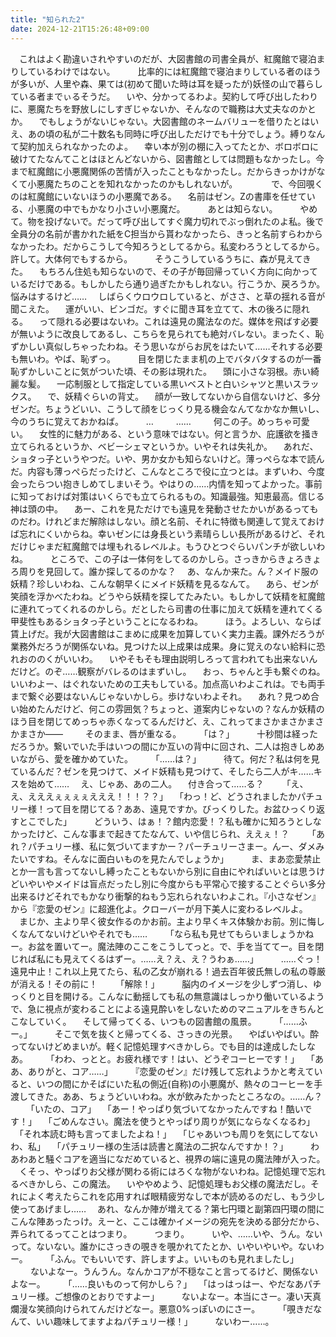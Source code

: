 ```yaml
---
title: "知られた2"
date: 2024-12-21T15:26:48+09:00
---
```

 　これはよく勘違いされやすいのだが、大図書館の司書全員が、紅魔館で寝泊まりしているわけではない。
　
　比率的には紅魔館で寝泊まりしている者のほうが多いが、人里や森、果ては(初めて聞いた時は耳を疑ったが)妖怪の山で暮らしている者までぃるそうだ。
　いや、分かってるわよ。契約して呼び出したわりに、悪魔たちを野放しにしすぎじゃないか、そんなので職務は大丈夫なのかとか。
　でもしょうがないじゃない。大図書館のネームバリューを借りたとはいえ、あの頃の私が二十数名も同時に呼び出しただけでも十分でしょう。縛りなんて契約加えられなかったのよ。
　幸い本が別の棚に入ってたとか、ボロボロに破けてたなんてことはほとんどないから、図書館としては問題もなかったし。今まで紅魔館に小悪魔関係の苦情が入ったこともなかったし。だからきっかけがなくて小悪魔たちのことを知れなかったのかもしれないが。
　
　
　で、今回覗くのは紅魔館にいないほうの小悪魔である。
　名前はゼン。Zの書庫を任せている、小悪魔の中でもかなり小さい小悪魔だ。
　
　あとは知らない。
　
　やめて。物を投げないで。だって呼び出してすぐ魔力切れでぶっ倒れたのよ私。後で全員分の名前が書かれた紙をC担当から貰わなかったら、きっと名前すらわからなかったわ。だからこうして今知ろうとしてるから。私変わろうとしてるから。許して。大体何でもするから。
　
　そうこうしているうちに、森が見えてきた。
　もちろん住処も知らないので、その子が毎回帰っていく方向に向かっているだけである。もしかしたら通り過ぎたかもしれない。行こうか、戻ろうか。悩みはするけど……
　しばらくウロウロしていると、がささ、と草の揺れる音が聞こえた。
　運がいい、ビンゴだ。すぐに聞き耳を立てて、木の後ろに隠れる。
　って隠れる必要はないわ。これは遠見の魔法なのだ。媒体を飛ばす必要が無いように改良してあるし、こちらを見られても絶対バレない。まったく、恥ずかしい真似しちゃったわね。そう思いながらお尻をはたいて……それする必要も無いわ。やば、恥ずっ。
　
　目を閉じたまま机の上でバタバタするのが一番恥ずかしいことに気がついた頃、その影は現れた。
　頭に小さな羽根。赤い綺麗な髪。
　一応制服として指定している黒いベストと白いシャツと黒いスラックス。
　で、妖精ぐらいの背丈。
　顔が一致してないから自信ないけど、多分ゼンだ。ちょうどいい、こうして顔をじっくり見る機会なんてなかなか無いし、今のうちに覚えておかねば。
　
　…
　
　……
　
　何この子。めっちゃ可愛い。
　女性的に魅力がある、という意味ではない。何と言うか、庇護欲を掻き立てられるというか、ベビーシェマというか。いやそれは失礼か。
　あれだ、ショタっ子というやつだ。いや、男か女かも知らないけど。薄っぺらな本で読んだ。内容も薄っぺらだったけど、こんなところで役に立つとは。まずいわ、今度会ったらつい抱きしめてしまいそう。やはりの……内情を知ってよかった。事前に知っておけば対策はいくらでも立てられるもの。知識最強。知恵最高。信じる神は頭の中。
　あー、これを見ただけでも遠見を発動させたかいがあるってものだわ。けれどまだ解除はしない。顔と名前、それに特徴も関連して覚えておけば忘れにくいからね。幸いゼンには身長という素晴らしい長所があるけど、それだけじゃまだ紅魔館では埋もれるレベルよ。もうひとつぐらいパンチが欲しいわね。
　
　ところで、この子は一体何をしてるのかしら。さっきからきょろきょろ周りを見回して。誰か探してるのかな？
　あ、なんか来た。ん？メイド服の妖精？珍しいわね、こんな朝早くにメイド妖精を見るなんて。
　あら、ゼンが笑顔を浮かべたわね。どうやら妖精を探してたみたい。もしかして妖精を紅魔館に連れてってくれるのかしら。だとしたら司書の仕事に加えて妖精を連れてくる甲斐性もあるショタっ子ということになるわね。
　
　ほう。よろしい、ならば賃上げだ。我が大図書館はこまめに成果を加算していく実力主義。課外だろうが業務外だろうが関係ないね。見つけた以上成果は成果。身に覚えのない給料に恐れおののくがいいわ。
　いやそもそも理由説明しろって言われても出来ないんだけど。のぞ……観察がバレるのはまずいし。
　おっ、ちゃんと手も繋ぐのね。いいわよー、はぐれないための工夫もしている。加点高いわよこれは。でも両手まで繋ぐ必要はないんじゃないかしら。歩けないわよそれ。
　あれ？見つめ合い始めたんだけど、何この雰囲気？ちょっと、道案内じゃないの？なんか妖精のほう目を閉じてめっちゃ赤くなってるんだけど、え、これってまさかまさかまさかまさか――
　
　そのまま、唇が重なる。
　
　「は？」
　
　十秒間は経っただろうか。繋いでいた手はいつの間にか互いの背中に回され、二人は抱きしめあいながら、愛を確かめていた。
　
　「……は？」
　
　待て。何だ？私は何を見ているんだ？ゼンを見つけて、メイド妖精も見つけて、そしたら二人がキ……キスを始めて……
　え、じゃあ、あの二人。
　付き合って……る？
　
　「え、え、えええぇぇぇぇえええ！！！？？」
　「わっ！ど、どうされましたかパチュリー様！って目を閉じてる？ああ、遠見ですか。びっくりした。お盆ひっくり返すとこでした」
　
　どういう、はぁ！？館内恋愛！？私も確かに知ろうとしなかったけど、こんな事まで起きてたなんて、いや信じられ、ええぇ！？
　
　「あれ？パチュリー様、私に気づいてますかー？パーチュリーさまー。んー、ダメみたいですね。そんなに面白いものを見たんでしょうか」
　
　ま、まあ恋愛禁止とか一言も言ってないし縛ったこともないから別に自由にやればいいとは思うけどいやいやメイドは盲点だったし別に今度からも平常心で接することぐらい多分出来るけどそれでもかなり衝撃的ねもう忘れられないわよこれ。『小さなゼン』から『恋愛のゼン』に超進化よ。クローバーが月下美人に変わるレベルよ。
　まじか、主より早く彼女作るのかお前。主より早くキス体験かお前。別に悔しくなんてないけどいやそれでも……
　
　「なら私も見せてもらいましょうかねー。お盆を置いてー。魔法陣のここをこうしてっと。で、手を当ててー。目を閉じれば私にも見えてくるはずー。……え？え、え？うわぁ……」
　
　……ぐっ！遠見中止！これ以上見てたら、私の乙女が崩れる！過去百年彼氏無しの私の尊厳が消える！その前に！
　
　「解除！」
　
　脳内のイメージを少しずつ消し、ゆっくりと目を開ける。こんなに動揺しても私の無意識はしっかり働いているようで、急に視点が変わることによる遠見酔いをしないためのマニュアルをきちんとこなしていく。
　そして帰ってくる、いつもの図書館の風景。
　
　「……ふー。」
　
　そこで気を抜くと帰ってくる、さっきの光景。
　やばいやばい。酔ってないけどめまいが。軽く記憶処理すべきかしら。でも目的は達成したしなあ。
　
　「わわ、っとと。お疲れ様です！はい、どうぞコーヒーです！」
　「ああ、ありがと、コア……」
　
　『恋愛のゼン』だけ残して忘れようかと考えていると、いつの間にかそばにいた私の側近(自称)の小悪魔が、熱々のコーヒーを手渡してきた。ああ、ちょうどいいわね。水が飲みたかったところなの。……ん？
　
　「いたの、コア」
　「あー！やっぱり気づいてなかったんですね！酷いです！」
　「ごめんなさい。魔法を使うとやっぱり周りが気にならなくなるわ」
　「それ本読む時も言ってましたよね！」
　「じゃあいつも周りを気にしてないわ、私」
　「パチュリー様の生活は読書と魔法の二択なんですか！？」
　
　わあわあと騒ぐコアを適当になだめていると、視界の端に遠見の魔法陣が入った。
　くそっ、やっぱりお父様が関わる術にはろくな物がないわね。記憶処理で忘れるべきかしら、この魔法。
　いややめよう、記憶処理もお父様の魔法だし。それによく考えたらこれを応用すれば眼精疲労なしで本が読めるのだし、もう少し使ってあげまし……
　あれ、なんか陣が増えてる？第七円環と副第四円環の間にこんな陣あったっけ。えーと、ここは確かイメージの宛先を決める部分だから、弄られてるってことはつまり。
　
　つまり。
　
　いや、……いや、うん。ないって。ないない。誰かにさっきの覗きを覗かれてたとか、いやいやいや。ないわー。
　
　「ふん。でもいいです、許しますよ。いいものも見れましたし」
　
　ないよなー。うんうん。なんかコアが不穏なこと言ってるけど、関係ないよなー。
　
　「……良いものって何かしら？」
　「はっはっはー、やだなあパチュリー様。ご想像のとおりですよー」
　
　ないよなー。本当にさー。凄い天真爛漫な笑顔向けられてんだけどなー。悪意0%っぽいのにさー。
　
　「覗きだなんて、いい趣味してますよねパチュリー様！」
　
　ないわー……。
　
